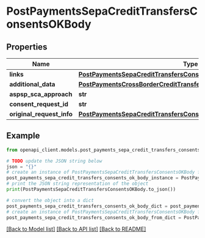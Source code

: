 # PostPaymentsSepaCreditTransfersConsentsOKBody


## Properties

Name | Type | Description | Notes
------------ | ------------- | ------------- | -------------
**links** | [**PostPaymentsSepaCreditTransfersConsentsOKBodyLinks**](PostPaymentsSepaCreditTransfersConsentsOKBodyLinks.md) |  | [optional] 
**additional_data** | [**PostPaymentsCrossBorderCreditTransfersConsentsOKBodyAdditionalData**](PostPaymentsCrossBorderCreditTransfersConsentsOKBodyAdditionalData.md) |  | [optional] 
**aspsp_sca_approach** | **str** |  | [optional] 
**consent_request_id** | **str** |  | [optional] 
**original_request_info** | [**PostPaymentsSepaCreditTransfersConsentsOKBodyOriginalRequestInfo**](PostPaymentsSepaCreditTransfersConsentsOKBodyOriginalRequestInfo.md) |  | 

## Example

```python
from openapi_client.models.post_payments_sepa_credit_transfers_consents_ok_body import PostPaymentsSepaCreditTransfersConsentsOKBody

# TODO update the JSON string below
json = "{}"
# create an instance of PostPaymentsSepaCreditTransfersConsentsOKBody from a JSON string
post_payments_sepa_credit_transfers_consents_ok_body_instance = PostPaymentsSepaCreditTransfersConsentsOKBody.from_json(json)
# print the JSON string representation of the object
print(PostPaymentsSepaCreditTransfersConsentsOKBody.to_json())

# convert the object into a dict
post_payments_sepa_credit_transfers_consents_ok_body_dict = post_payments_sepa_credit_transfers_consents_ok_body_instance.to_dict()
# create an instance of PostPaymentsSepaCreditTransfersConsentsOKBody from a dict
post_payments_sepa_credit_transfers_consents_ok_body_from_dict = PostPaymentsSepaCreditTransfersConsentsOKBody.from_dict(post_payments_sepa_credit_transfers_consents_ok_body_dict)
```
[[Back to Model list]](../README.md#documentation-for-models) [[Back to API list]](../README.md#documentation-for-api-endpoints) [[Back to README]](../README.md)


